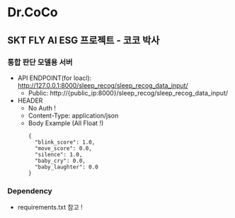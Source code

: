 # Dr.CoCo
## SKT FLY AI ESG 프로젝트 - 코코 박사
### 통합 판단 모델용 서버
- API ENDPOINT(for loacl): http://127.0.0.1:8000/sleep_recog/sleep_recog_data_input/
  - Public: http://{public_ip:8000}/sleep_recog/sleep_recog_data_input/
- HEADER
  - No Auth ! 
  - Content-Type: application/json
  - Body Example (All Float !)
    ```
    {
      "blink_score": 1.0,
      "move_score": 0.0,
      "silence": 1.0,
      "baby_cry": 0.0,
      "baby_laughter": 0.0
    }
    ```
### Dependency
- requirements.txt 참고 !
